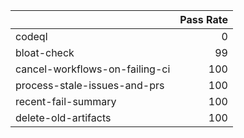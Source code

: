 |                                |   Pass Rate |
|:-------------------------------|------------:|
| codeql                         |           0 |
| bloat-check                    |          99 |
| cancel-workflows-on-failing-ci |         100 |
| process-stale-issues-and-prs   |         100 |
| recent-fail-summary            |         100 |
| delete-old-artifacts           |         100 |